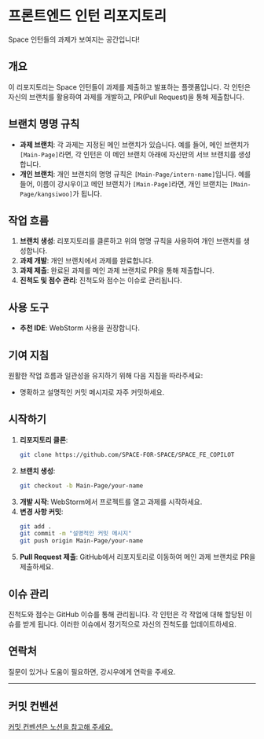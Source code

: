 # 프론트엔드 인턴 리포지토리

Space 인턴들의 과제가 보여지는 공간입니다!

## 개요

이 리포지토리는 Space 인턴들이 과제를 제출하고 발표하는 플랫폼입니다. 각 인턴은 자신의 브랜치를 활용하여 과제를 개발하고, PR(Pull Request)을 통해 제출합니다.

## 브랜치 명명 규칙

- **과제 브랜치**: 각 과제는 지정된 메인 브랜치가 있습니다. 예를 들어, 메인 브랜치가 `[Main-Page]`라면, 각 인턴은 이 메인 브랜치 아래에 자신만의 서브 브랜치를 생성합니다.
- **개인 브랜치**: 개인 브랜치의 명명 규칙은 `[Main-Page/intern-name]`입니다. 예를 들어, 이름이 강시우이고 메인 브랜치가 `[Main-Page]`라면, 개인 브랜치는 `[Main-Page/kangsiwoo]`가 됩니다.

## 작업 흐름

1. **브랜치 생성**: 리포지토리를 클론하고 위의 명명 규칙을 사용하여 개인 브랜치를 생성합니다.
2. **과제 개발**: 개인 브랜치에서 과제를 완료합니다.
3. **과제 제출**: 완료된 과제를 메인 과제 브랜치로 PR을 통해 제출합니다.
4. **진척도 및 점수 관리**: 진척도와 점수는 이슈로 관리됩니다.

## 사용 도구

- **추천 IDE**: WebStorm 사용을 권장합니다.

## 기여 지침

원활한 작업 흐름과 일관성을 유지하기 위해 다음 지침을 따라주세요:

- 명확하고 설명적인 커밋 메시지로 자주 커밋하세요.

## 시작하기

1. **리포지토리 클론**:
    ```bash
    git clone https://github.com/SPACE-FOR-SPACE/SPACE_FE_COPILOT
    ```
2. **브랜치 생성**:
    ```bash
    git checkout -b Main-Page/your-name
    ```
3. **개발 시작**: WebStorm에서 프로젝트를 열고 과제를 시작하세요.
4. **변경 사항 커밋**:
    ```bash
    git add .
    git commit -m "설명적인 커밋 메시지"
    git push origin Main-Page/your-name
    ```
5. **Pull Request 제출**: GitHub에서 리포지토리로 이동하여 메인 과제 브랜치로 PR을 제출하세요.

## 이슈 관리

진척도와 점수는 GitHub 이슈를 통해 관리됩니다. 각 인턴은 각 작업에 대해 할당된 이슈를 받게 됩니다. 이러한 이슈에서 정기적으로 자신의 진척도를 업데이트하세요.

## 연락처

질문이 있거나 도움이 필요하면, 강시우에게 연락을 주세요.

---

## 커밋 컨벤션
<a href="https://www.notion.so/Git-Commit-Messages-a36e99b118b14837a39848c1e5e10ef4">커밋 컨벤션은 노션을 참고해 주세요.</a>
